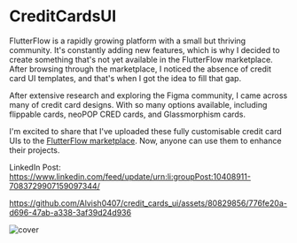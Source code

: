 # CreditCardsUI

FlutterFlow is a rapidly growing platform with a small but thriving community. It's constantly adding new features, which is why I decided to create something that's not yet available in the FlutterFlow marketplace. After browsing through the marketplace, I noticed the absence of credit card UI templates, and that's when I got the idea to fill that gap.

After extensive research and exploring the Figma community, I came across many of credit card designs. With so many options available, including flippable cards, neoPOP CRED cards, and Glassmorphism cards.

I'm excited to share that I've uploaded these fully customisable credit card UIs to the [FlutterFlow marketplace](https://app.flutterflow.io/marketplace/item/KiIfe2cAfhndoxVc45Hl). Now, anyone can use them to enhance their projects.

LinkedIn Post: https://www.linkedin.com/feed/update/urn:li:groupPost:10408911-7083729907159097344/

https://github.com/Alvish0407/credit_cards_ui/assets/80829856/776fe20a-d696-47ab-a338-3af39d24d936

![cover](https://github.com/Alvish0407/credit_cards_ui/assets/80829856/0a616d2b-aa16-4a63-b68b-eddd24b2c7ab)
